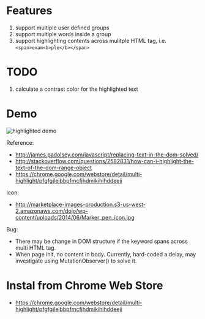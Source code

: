 # Features

1. support multiple user defined groups
2. support multiple words inside a group
3. support highlighting contents across mulitple HTML tag, i.e. `<span>exam<b>ple</b></span>`

# TODO
1. calculate a contrast color for the highlighted text

# Demo
![highlighted demo](./demo.png?raw=true)

Reference:
- http://james.padolsey.com/javascript/replacing-text-in-the-dom-solved/
- http://stackoverflow.com/questions/2582831/how-can-i-highlight-the-text-of-the-dom-range-object
- https://chrome.google.com/webstore/detail/multi-highlight/pfgfgjlejbbpfmcfjhdmikihihddeeji

Icon:
- http://marketplace-images-production.s3-us-west-2.amazonaws.com/dojo/wp-content/uploads/2014/06/Marker_pen_icon.jpg

Bug:
- There may be change in DOM structure if the keyword spans across multi HTML tag.
- When page init, no content in body. Currently, hard-coded a delay, may investigate using MutationObserver() to solve it.


# Instal from Chrome Web Store
- https://chrome.google.com/webstore/detail/multi-highlight/pfgfgjlejbbpfmcfjhdmikihihddeeji
